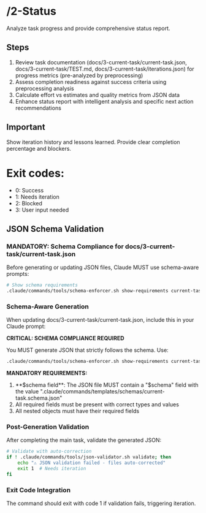 # /2-Status
Analyze task progress and provide comprehensive status report.

## Steps
1. Review task documentation (docs/3-current-task/current-task.json, docs/3-current-task/TEST.md, docs/3-current-task/iterations.json) for progress metrics (pre-analyzed by preprocessing)
2. Assess completion readiness against success criteria using preprocessing analysis
3. Calculate effort vs estimates and quality metrics from JSON data
4. Enhance status report with intelligent analysis and specific next action recommendations

## Important
Show iteration history and lessons learned. Provide clear completion percentage and blockers.

# Exit codes:
- 0: Success
- 1: Needs iteration
- 2: Blocked
- 3: User input needed
## JSON Schema Validation
<!-- JSON_SCHEMA_VALIDATION -->

### MANDATORY: Schema Compliance for docs/3-current-task/current-task.json

Before generating or updating JSON files, Claude MUST use schema-aware prompts:

```bash
# Show schema requirements
.claude/commands/tools/schema-enforcer.sh show-requirements current-task
```

### Schema-Aware Generation
When updating docs/3-current-task/current-task.json, include this in your Claude prompt:

**CRITICAL: SCHEMA COMPLIANCE REQUIRED**

You MUST generate JSON that strictly follows the schema. Use:
```bash
.claude/commands/tools/schema-enforcer.sh show-requirements current-task
```

**MANDATORY REQUIREMENTS:**
1. **$schema field**: The JSON file MUST contain a "$schema" field with the value ".claude/commands/templates/schemas/current-task.schema.json"
2. All required fields must be present with correct types and values
3. All nested objects must have their required fields
### Post-Generation Validation
After completing the main task, validate the generated JSON:

```bash
# Validate with auto-correction
if ! .claude/commands/tools/json-validator.sh validate; then
    echo "⚠ JSON validation failed - files auto-corrected"
    exit 1  # Needs iteration
fi
```

### Exit Code Integration
The command should exit with code 1 if validation fails, triggering iteration.

<!-- /JSON_SCHEMA_VALIDATION -->
